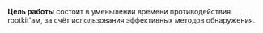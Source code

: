 **Цель работы** состоит в уменьшении времени противодействия rootkit'ам, за счёт использования эффективных методов 
обнаружения.